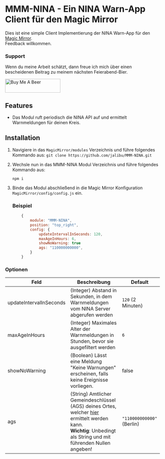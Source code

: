 # MMM-NINA - Ein NINA Warn-App Client für den Magic Mirror
Dies ist eine simple Client Implementierung der NINA Warn-App für den [Magic Mirror](https://magicmirror.builders/).   
Feedback willkommen.

### Support
Wenn du meine Arbeit schätzt, dann freue ich mich über einen bescheidenen Beitrag zu meinem nächsten Feierabend-Bier.

<a href="https://www.buymeacoffee.com/jalibu" target="_blank"><img src="https://www.buymeacoffee.com/assets/img/custom_images/orange_img.png" alt="Buy Me A Beer" style="height: 45px !important;width: 180px !important;" ></a>

## Features
* Das Modul ruft periodisch die NINA API auf und ermittelt Warnmeldungen für deinen Kreis.


## Installation
1. Navigiere in das `MagicMirror/modules` Verzeichnis und führe folgendes Kommando aus:
    `git clone https://github.com/jalibu/MMM-NINA.git`

2. Wechsle nun in das MMM-NINA Modul Verzeichnis und führe folgendes Kommando aus:
    ```
    npm i
    ```
3. Binde das Modul abschließend in die Magic Mirror Konfiguration `MagicMirror/config/config.js` ein.
    ### Beispiel
    ```javascript
        {
            module: "MMM-NINA",
            position: "top_right",
            config: {
                updateIntervalInSeconds: 120,
                maxAgeInHours: 6,
                showNoWarning: true
                ags: "110000000000",
            }
        }
    ```

### Optionen
| Feld    						| Beschreibung 																		    |  Default 		    |
| -------- 						| -------- 																			    | -------- 		    |
| updateIntervalInSeconds 	  	| (Integer) Abstand in Sekunden, in dem Warnmeldungen vom NINA Server abgerufen werden  | `120` (2 Minuten)   |
| maxAgeInHours          	  	| (Integer) Maximales Alter der Warnmeldungen in Stunden, bevor sie ausgefiltert werden | `6`   	        	|
| showNoWarning          	  	| (Boolean) Lässt eine Meldung "Keine Warnungen" erscheinen, falls keine Ereignisse vorliegen. | false   	        	|
| ags                     	  	| (String) Amtlicher Gemeindeschlüssel (AGS) deines Ortes, welcher [hier](https://www.xrepository.de/api/xrepository/urn:de:bund:destatis:bevoelkerungsstatistik:schluessel:rs_2021-07-31/download/Regionalschl_ssel_2021-07-31.json) ermittelt werden kann.<br>**Wichtig**: Unbedingt als String und mit führenden Nullen angeben! | `"110000000000"` (Berlin)   	        	|

